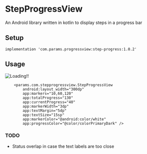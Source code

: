 # StepProgressView
An Android library written in kotlin to display steps in a progress bar

## Setup

```
implementation 'com.params.progressview:step-progress:1.0.2'
```


## Usage
![Loading!!](https://github.com/params-ing/StepProgressView/blob/master/screenshots/step-progress-basic.png)
```
    <params.com.stepprogressview.StepProgressView
        android:layout_width="300dp"
        app:markers="10,60,120"
        app:totalProgress="130"
        app:currentProgress="40"
        app:markerWidth="3dp"
        app:textMargin="5dp"
        app:textSize="15sp"
        app:markerColor="@android:color/white"
        app:progressColor="@color/colorPrimaryDark" />
```

### TODO
* Status overlap in case the text labels are too close <br>
